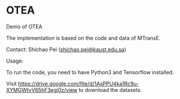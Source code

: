 # OTEA
Demo of OTEA

The implementation is based on the code and data of MTransE.

Contact: Shichao Pei (shichao.pei@kaust.edu.sa)

Usage:

To run the code, you need to have Python3 and Tensorflow installed.

Visit https://drive.google.com/file/d/1AsPPU4ka1Rc9u-XYMGWtvV65hF3egi0z/view to download the datasets.
